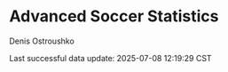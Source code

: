 # Advanced Soccer Statistics
Denis Ostroushko

<!-- gfm -->

Last successful data update: 2025-07-08 12:19:29 CST
